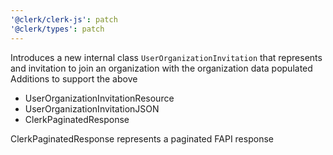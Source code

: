 ```yaml
---
'@clerk/clerk-js': patch
'@clerk/types': patch
---
```


Introduces a new internal class `UserOrganizationInvitation` that represents and invitation to join an organization with the organization data populated
Additions to support the above
- UserOrganizationInvitationResource
- UserOrganizationInvitationJSON
- ClerkPaginatedResponse
  
ClerkPaginatedResponse represents a paginated FAPI response
